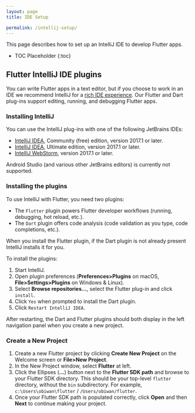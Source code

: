 ```yaml
---
layout: page
title: IDE Setup

permalink: /intellij-setup/
---
```


This page describes how to set up an IntelliJ IDE to develop Flutter apps.

* TOC Placeholder
{:toc}

## Flutter IntelliJ IDE plugins

You can write Flutter apps in a text editor, but if you choose to work in an IDE we recommend 
IntelliJ for a [rich IDE experience](/intellij-ide/). Our Flutter and Dart plug-ins support 
editing, running, and debugging Flutter apps.

### Installing IntelliJ

You can use the IntelliJ plug-ins with one of the following JetBrains IDEs:

* [IntelliJ IDEA](https://www.jetbrains.com/idea/download/), Community (free) edition, version 2017.1 or later.
* [IntelliJ IDEA](https://www.jetbrains.com/idea/download/), Ultimate edition, version 2017.1 or later.
* [IntelliJ WebStorm](https://www.jetbrains.com/webstorm/download), version 2017.1 or later.

Android Studio (and various other JetBrains editors) is currently not supported.

### Installing the plugins

To use IntelliJ with Flutter, you need two plugins:

  * The `Flutter` plugin powers Flutter developer workflows (running, debugging, hot reload, etc.).
  * The `Dart` plugin offers code analysis (code validation as you type, code completions, etc.).

When you install the Flutter plugin, if the Dart plugin is not already present IntelliJ
installs it for you.

To install the plugins:

1. Start IntelliJ.
1. Open plugin preferences (**Preferences>Plugins** on macOS, **File>Settings>Plugins** on Windows & Linux).
1. Select **Browse repositories…**,  select the Flutter plug-in and click `install`.
1. Click `Yes` when prompted to install the Dart plugin.
1. Click `Restart IntelliJ IDEA`.

After restarting, the Dart and Flutter plugins should both display in the left
navigation panel when you create a new project.

### Create a New Project

1. Create a new Flutter project by clicking **Create New Project** on the Welcome screen or **File>New Project**.
1. In the New Project window, select **Flutter** at left.
1. Click the Ellipses (**...**) button next to the **Flutter SDK path** and browse to your Flutter SDK directory. This should be your top-level `flutter`
   directory, without the `bin` subdirectory. For example, `c:\Users\obiwan\flutter` / `/Users/obiwan/flutter`.
1. Once your Flutter SDK path is populated correctly, click **Open** and then **Next** to continue making your project.
